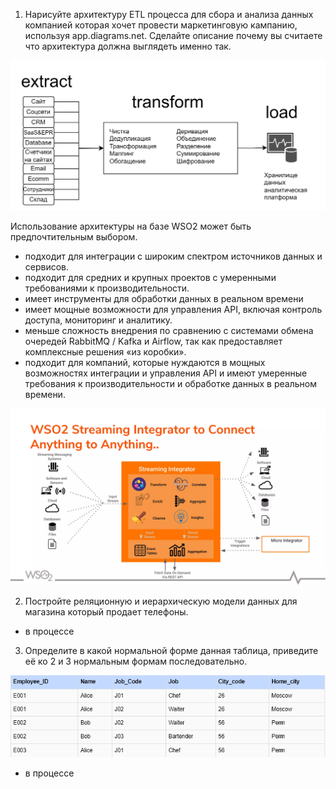 1. Нарисуйте архитектуру ETL процесса для сбора и анализа данных компанией которая хочет провести маркетинговую кампанию, используя app.diagrams.net. Сделайте описание почему вы считаете что архитектура должна выглядеть именно так.

![](.hw_1_images/a127bf54.png)

Использование архитектуры на базе WSO2 может быть предпочтительным выбором.
- подходит для интеграции с широким спектром источников данных и сервисов.
- подходит для средних и крупных проектов с умеренными требованиями к производительности.
- имеет инструменты для обработки данных в реальном времени
- имеет мощные возможности для управления API, включая контроль доступа, мониторинг и аналитику.
- меньше сложность внедрения по сравнению c системами обмена очередей RabbitMQ / Kafka и Airflow, так как предоставляет комплексные решения «из коробки».
- подходит для компаний, которые нуждаются в мощных возможностях интеграции и управления API и имеют умеренные требования к производительности и обработке данных в реальном времени.

![](.hw_1_images/99f1309e.png)


2. Постройте реляционную и иерархическую модели данных для магазина который продает телефоны.

- в процессе

3. Определите в какой нормальной форме данная таблица, приведите её ко 2 и 3 нормальным формам последовательно.

![](.hw_1_images/40922459.png)

- в процессе
